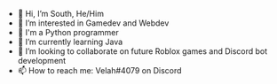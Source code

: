 - 👋 Hi, I’m South, He/Him
- 👀 I’m interested in Gamedev and Webdev
- 🐍 I'm a Python programmer
- 🌱 I’m currently learning Java
- 💞️ I’m looking to collaborate on future Roblox games and Discord bot development
- 📫 How to reach me: Velah#4079 on Discord
